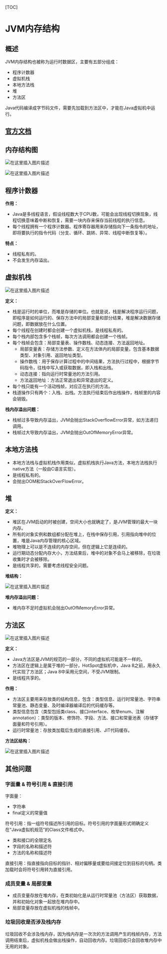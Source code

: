 [TOC]

# JVM内存结构

## 概述

JVM内存结构也被称为运行时数据区，主要有五部分组成：

- 程序计数器
- 虚拟机栈
- 本地方法栈
- 堆
- 方法区

Java代码编译成字节码文件，需要先加载到方法区中，才能在Java虚拟机中运行。



## [官方文档](https://docs.oracle.com/javase/specs/jvms/se8/html/)



## 内存结构图

![在这里插入图片描述](https://img-blog.csdnimg.cn/4bd060344af046869e10ad868c7ecb6d.png)

![在这里插入图片描述](https://img-blog.csdnimg.cn/20210427143444653.png?x-oss-process=image/watermark,type_ZmFuZ3poZW5naGVpdGk,shadow_10,text_aHR0cHM6Ly9ibG9nLmNzZG4ubmV0L3FxXzE0ODc2MTMz,size_16,color_FFFFFF,t_70)



## 程序计数器

**作用：**

- Java是多线程语言，假设线程数大于CPU数，可能会出现线程切换现象，线程切换意味着中断和恢复，需要一块内存来保存当前线程的执行信息。
- 每个线程拥有一个程序计数器。程序寄存器用来存储指向下一条指令的地址，即将要执行的指令代码（分支、循环、跳转、异常、线程中断恢复等）。

**特点：**

- 线程私有的。
- 不会发生内存溢出。



## 虚拟机栈

![在这里插入图片描述](https://img-blog.csdnimg.cn/f3439e0774684a39a31d446d437a3f3e.png?x-oss-process=image/watermark,type_d3F5LXplbmhlaQ,shadow_50,text_Q1NETiBAeGlhbmd4aW9uZ2ZseTkxNQ==,size_11,color_FFFFFF,t_70,g_se,x_16)

**定义：**

- 栈是运行时的单位，而堆是存储的单位。也就是说，栈是解决程序运行问题，即程序是如何运行的、保存方法中的局部变量和部分结果，堆是解决数据存储问题，即数据放在什么位置。
- 每个线程在创建时都会创建一个虚拟机栈，是线程私有的。
- 每个栈内部包含多个栈帧，每次方法调用都会创建一个栈帧。
- 每个栈帧会包含：局部变量表、操作数栈、动态连接、方法返回地址。
  - 局部变量表：存储方法参数、定义在方法体内的局部变量，包含基本数据类型、对象引用、返回地址类型。
  - 操作数栈：用于保存计算过程中的中间结果，方法执行过程中，根据字节码指令，往栈中写入或获取数据，即入栈和出栈。
  - 动态连接：指向运行时常量池的方法引用。
  - 方法返回地址：方法正常退出和异常退出的定义。
- 每个栈只能有一个活动栈帧，对应正在执行的方法。
- 栈道操作只有两个：入栈、出栈。方法执行结束后作出栈操作，栈帧里的内容会销毁。

**栈内存溢出问题：**

- 栈帧过多导致内存溢出，JVM会抛出StackOverflowError异常，如方法递归调用。
- 栈帧过大导致内存溢出，JVM会抛出OutOfMemoryError异常。



## 本地方法栈

- 本地方法栈与虚拟机栈作用类似，虚拟机栈执行Java方法，本地方法栈执行native方法（一般由C语言实现）。
- 是线程私有的。
- 会抛出OOM和StackOverFlowError。



## 堆

**定义：**

- 堆区在JVM启动的时被创建，空间大小也就确定了，是JVM管理的最大一块内存。
- 所有的对象实例和数组都分配在堆上，在栈中保存引用，引用指向堆中的位置，堆是Java内存管理的核心区域。
- 堆物理上可以是不连续的内存空间，但在逻辑上它是连续的。
- 运行期动态分配内存大小，方法结束后，堆中的对象不会马上被移除，在垃圾收集时才会被移除。
- 是线程共享的，需要考虑线程安全问题。

**堆结构：**

![在这里插入图片描述](https://img-blog.csdnimg.cn/de5ae2efa1274702a1f47ac20d8c5386.png)

**堆内存溢出问题：**

- 堆内存不足时虚拟机会抛出OutOfMemoryError异常。



## 方法区

![在这里插入图片描述](https://img-blog.csdnimg.cn/e098cc5b5b764424978893863472731e.png)

**定义：**

- Java方法区是JVM的规范的一部分，不同的虚拟机可能是不一样的。
- 方法区在逻辑上是属于堆的一部分，HotSpot虚拟机中，Java 8之前，用永久代实现了方法区；Java 8中采用元空间，不受JVM限制。
- 是线程共享的。

**作用：**

- 方法区主要用来存放类的结构信息，包含：类型信息、运行时常量池、字符串常量池、静态变量、及时编译器编译后的代码缓存等。
- 类型信息包含（类型包括类class、接口interface、枚举enum、注解annotation）：类型的版本、修饰符、字段、方法、接口和常量池表（存储字面量和符号引用）。
- 运行时常量池：存放类加载后生成的直接引用、JIT代码缓存。

**方法区结构：**

![在这里插入图片描述](https://img-blog.csdnimg.cn/ed170e36a3b74b508586d80fda386f91.png)



## 其他问题

### 字面量 & 符号引用 & 直接引用

字面量：

-   字符串
-   final定义的常量值

符号引用：指一组符号描述所引用的目标。符号引用的字面量形式明确定义在“Java虚拟机规范”的Class文件格式中。

-   类和接口的全限定名
-   字段的名称和描述符
-   方法的名称和描述符

直接引用：指直接指向目标的指针、相对偏移量或要给间接定位到目标的句柄。类加载时会将符号引用转为直接引用。



### 成员变量 & 局部变量

- 成员变量存放在堆内存，在类初始化是从运行时常量池（方法区）获取数据，并和初始化对象一起放在堆内存中。
- 局部变量存放在虚拟机栈的栈帧中。



### 垃圾回收是否涉及栈内存

垃圾回收不会涉及栈内存，因为栈内存是一次次的方法调用产生的栈帧内存，方法调用结束后，虚拟机栈会做出栈操作，自动回收内存。垃圾回收只会回收堆内存中无用的对象。



